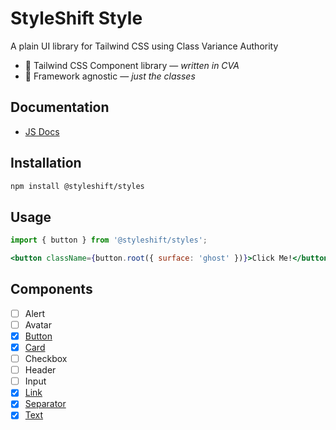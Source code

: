 # StyleShift Style

A plain UI library for Tailwind CSS using Class Variance Authority

- 🎨 Tailwind CSS Component library — _written in CVA_
- 🎯 Framework agnostic — _just the classes_

## Documentation

- [JS Docs](https://styleshift.github.io/styles/)

## Installation

```bash
npm install @styleshift/styles
```

## Usage

```jsx
import { button } from '@styleshift/styles';

<button className={button.root({ surface: 'ghost' })}>Click Me!</button>;
```

## Components

- [ ] Alert
- [ ] Avatar
- [x] [Button](src/components/button.ts)
- [x] [Card](src/components/card.ts)
- [ ] Checkbox
- [ ] Header
- [ ] Input
- [x] [Link](src/components/link.ts)
- [x] [Separator](src/components/separator.ts)
- [x] [Text](src/components/text.ts)
